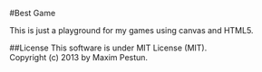 #Best Game

This is just a playground for my games using canvas and HTML5.

##License
This software is under MIT License (MIT).  
Copyright (c) 2013 by Maxim Pestun.
